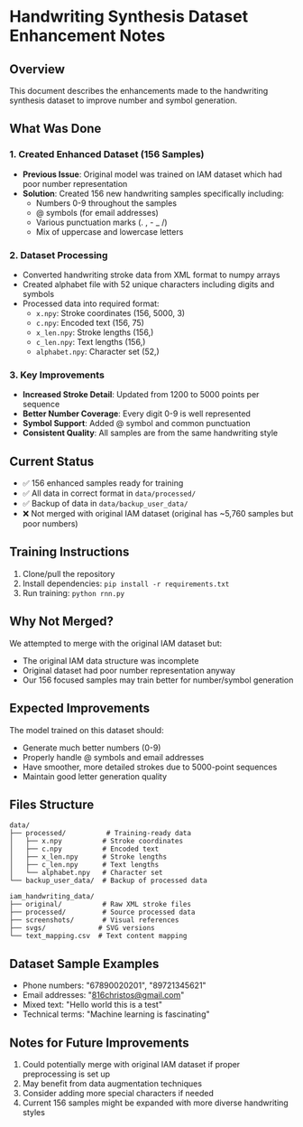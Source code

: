 # Handwriting Synthesis Dataset Enhancement Notes

## Overview
This document describes the enhancements made to the handwriting synthesis dataset to improve number and symbol generation.

## What Was Done

### 1. Created Enhanced Dataset (156 Samples)
- **Previous Issue**: Original model was trained on IAM dataset which had poor number representation
- **Solution**: Created 156 new handwriting samples specifically including:
  - Numbers 0-9 throughout the samples
  - @ symbols (for email addresses)
  - Various punctuation marks (. , - _ /)
  - Mix of uppercase and lowercase letters

### 2. Dataset Processing
- Converted handwriting stroke data from XML format to numpy arrays
- Created alphabet file with 52 unique characters including digits and symbols
- Processed data into required format:
  - `x.npy`: Stroke coordinates (156, 5000, 3)
  - `c.npy`: Encoded text (156, 75)
  - `x_len.npy`: Stroke lengths (156,)
  - `c_len.npy`: Text lengths (156,)
  - `alphabet.npy`: Character set (52,)

### 3. Key Improvements
- **Increased Stroke Detail**: Updated from 1200 to 5000 points per sequence
- **Better Number Coverage**: Every digit 0-9 is well represented
- **Symbol Support**: Added @ symbol and common punctuation
- **Consistent Quality**: All samples are from the same handwriting style

## Current Status
- ✅ 156 enhanced samples ready for training
- ✅ All data in correct format in `data/processed/`
- ✅ Backup of data in `data/backup_user_data/`
- ❌ Not merged with original IAM dataset (original has ~5,760 samples but poor numbers)

## Training Instructions
1. Clone/pull the repository
2. Install dependencies: `pip install -r requirements.txt`
3. Run training: `python rnn.py`

## Why Not Merged?
We attempted to merge with the original IAM dataset but:
- The original IAM data structure was incomplete
- Original dataset had poor number representation anyway
- Our 156 focused samples may train better for number/symbol generation

## Expected Improvements
The model trained on this dataset should:
- Generate much better numbers (0-9)
- Properly handle @ symbols and email addresses
- Have smoother, more detailed strokes due to 5000-point sequences
- Maintain good letter generation quality

## Files Structure
```
data/
├── processed/          # Training-ready data
│   ├── x.npy          # Stroke coordinates
│   ├── c.npy          # Encoded text
│   ├── x_len.npy      # Stroke lengths
│   ├── c_len.npy      # Text lengths
│   └── alphabet.npy   # Character set
└── backup_user_data/  # Backup of processed data

iam_handwriting_data/
├── original/          # Raw XML stroke files
├── processed/         # Source processed data
├── screenshots/       # Visual references
├── svgs/             # SVG versions
└── text_mapping.csv  # Text content mapping
```

## Dataset Sample Examples
- Phone numbers: "67890020201", "89721345621"
- Email addresses: "816christos@gmail.com"
- Mixed text: "Hello world this is a test"
- Technical terms: "Machine learning is fascinating"

## Notes for Future Improvements
1. Could potentially merge with original IAM dataset if proper preprocessing is set up
2. May benefit from data augmentation techniques
3. Consider adding more special characters if needed
4. Current 156 samples might be expanded with more diverse handwriting styles 